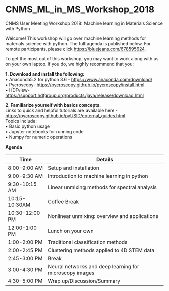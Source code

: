 # CNMS_ML_in_MS_Workshop_2018

CNMS User Meeting Workshop 2018: Machine learning in Materials Science with Python


Welcome! This workshop will go over machine learning methods for materials science with python. The full agenda is published below. For remote participants, please click https://bluejeans.com/678595624.  

To get the most out of this workshop, you may want to work along with us on your own laptop. If you do, we highly recommend that you:

<b>1. Download and install the following:</b><br>
  • Anaconda5.2 for python 3.6 - https://www.anaconda.com/download/ <br>
  • Pycroscopy- https://pycroscopy.github.io/pycroscopy/install.html <br>
  • HDFview- https://support.hdfgroup.org/products/java/release/download.html <br>
  
<b>2. Familiarize yourself with basics concepts.</b><br>Links to quick and helpful tutorials are available here - https://pycroscopy.github.io/pyUSID/external_guides.html. <br>Topics include: <br>
  • Basic python usage<br>
  • Jupyter notebooks for running code<br>
  • Numpy for numeric operations<br>

<b>Agenda</b>

Time | Details
--- | --- | 
8:00-9:00 AM	| Setup and installation
9:00-9:30 AM	| Introduction to machine learning in python
9:30-10:15 AM	| Linear unmixing methods for spectral analysis
10:15-10:30AM	| Coffee Break
10:30-12:00 PM	| Nonlinear unmixing: overview and applications
12:00-1:00 PM	| Lunch on your own
1:00-2:00 PM	| Traditional classification methods
2:00-2:45 PM	| Clustering methods applied to 4D STEM data
2:45-3:00 PM	| Break
3:00-4:30 PM	| Neural networks and deep learning for microscopy images
4:30-5:00 PM	| Wrap up/Discussion/Summary
